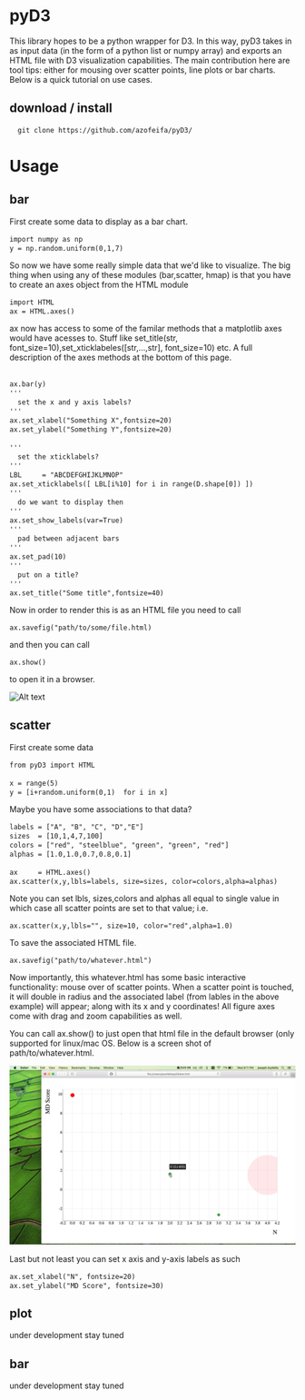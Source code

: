 # pyD3
This library hopes to be a python wrapper for D3. In this way, pyD3 takes in as input data (in the form of a python list or numpy array) and exports an HTML file with D3 visualization capabilities. The main contribution here are tool tips: either for mousing over scatter points, line plots or bar charts. Below is a quick tutorial on use cases. 
## download / install
```
  git clone https://github.com/azofeifa/pyD3/
```
# Usage

## bar
First create some data to display as a bar chart. 
```
import numpy as np
y = np.random.uniform(0,1,7)
```

So now we have some really simple data that we'd like to visualize. The big thing when using any of these modules (bar,scatter, hmap) is that you have to create an axes object from the HTML module
```
import HTML
ax = HTML.axes()
```
ax now has access to some of the familar methods that a matplotlib axes would have acesses to. Stuff like set_title(str, font_size=10),set_xticklabeles([str,...,str], font_size=10) etc. A full description of the axes methods at the bottom of this page.
```

ax.bar(y)
'''
  set the x and y axis labels?
'''
ax.set_xlabel("Something X",fontsize=20)
ax.set_ylabel("Something Y",fontsize=20)

'''
  set the xticklabels?
'''
LBL 	= "ABCDEFGHIJKLMNOP"
ax.set_xticklabels([ LBL[i%10] for i in range(D.shape[0]) ])
'''
  do we want to display then
'''
ax.set_show_labels(var=True)
'''
  pad between adjacent bars
'''
ax.set_pad(10)
'''
  put on a title?
'''
ax.set_title("Some title",fontsize=40)

```
Now in order to render this is as an HTML file you need to call
```
ax.savefig("path/to/some/file.html)
```
and then you can call
```
ax.show()
```
to open it in a browser.


![Alt text](https://github.com/azofeifa/pyD3/blob/master/images/BarShot.jpeg)










## scatter
First create some data
```
from pyD3 import HTML

x = range(5)
y = [i+random.uniform(0,1)  for i in x]
```
Maybe you have some associations to that data?
```
labels = ["A", "B", "C", "D","E"]
sizes  = [10,1,4,7,100]
colors = ["red", "steelblue", "green", "green", "red"]
alphas = [1.0,1.0,0.7,0.8,0.1]

ax     = HTML.axes()
ax.scatter(x,y,lbls=labels, size=sizes, color=colors,alpha=alphas)

```
Note you can set lbls, sizes,colors and alphas all equal to single value in which case all scatter points are set to that value; i.e.
```
ax.scatter(x,y,lbls="", size=10, color="red",alpha=1.0)
```
To save the associated HTML file.
```
ax.savefig("path/to/whatever.html")
```
Now importantly, this whatever.html has some basic interactive functionality: mouse over of scatter points. When a scatter point is touched, it will double in radius and the associated label (from lables in the above example) will appear; along with its x and y coordinates! All figure axes come with drag and zoom capabilities as well.  


You can call ax.show() to just open that html file in the default browser (only supported for linux/mac OS. Below is a screen shot of path/to/whatever.html.

![Alt text](https://github.com/azofeifa/pyD3/blob/master/images/ScatterShot.jpeg)

Last but not least you can set x axis and y-axis labels as such
```
ax.set_xlabel("N", fontsize=20)
ax.set_ylabel("MD Score", fontsize=30)
```


## plot
under development stay tuned
## bar
under development stay tuned










